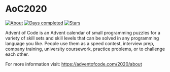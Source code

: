 # AoC2020
[![About](https://img.shields.io/badge/Advent%20of%20Code-2020-brightgreen)](https://adventofcode.com/2020/about)
[![Days completed](https://img.shields.io/badge/Days%20completed-7-blue)](https://github.com/rxt30/AoC2020)
[![Stars](https://img.shields.io/badge/Stars%20⭐-14-yellow)]()

Advent of Code is an Advent calendar of small programming puzzles for a variety of skill sets and skill levels that can be solved in any programming language you like. People use them as a speed contest, interview prep, company training, university coursework, practice problems, or to challenge each other.

For more information visit: https://adventofcode.com/2020/about
